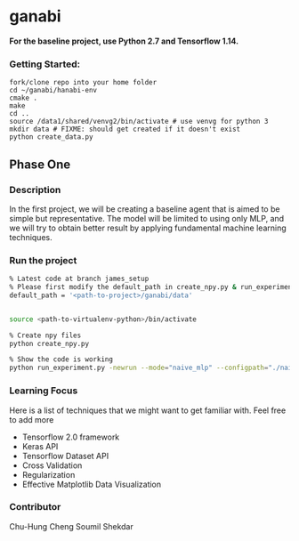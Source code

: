 # ganabi

**For the baseline project, use Python 2.7 and Tensorflow 1.14.**

### Getting Started:
```
fork/clone repo into your home folder
cd ~/ganabi/hanabi-env
cmake .
make
cd ..
source /data1/shared/venvg2/bin/activate # use venvg for python 3 
mkdir data # FIXME: should get created if it doesn't exist
python create_data.py
```

## Phase One

### Description
In the first project, we will be creating a baseline agent that is aimed to be simple but representative. The model will be limited to using only MLP, and we will try to obtain better result by applying fundamental machine learning techniques.

### Run the project
```bash
% Latest code at branch james_setup
% Please first modify the default_path in create_npy.py & run_experiment.py
default_path = '<path-to-project>/ganabi/data'


source <path-to-virtualenv-python>/bin/activate

% Create npy files
python create_npy.py

% Show the code is working
python run_experiment.py -newrun --mode="naive_mlp" --configpath="./naive_mlp.config.gin"
```

### Learning Focus
Here is a list of techniques that we might want to get familiar with. Feel free to add more
- Tensorflow 2.0 framework
- Keras API
- Tensorflow Dataset API
- Cross Validation
- Regularization
- Effective Matplotlib Data Visualization

### Contributor
Chu-Hung Cheng
Soumil Shekdar